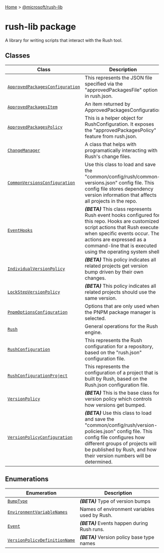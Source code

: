 [Home](./index) &gt; [@microsoft/rush-lib](./rush-lib.md)

# rush-lib package

A library for writing scripts that interact with the Rush tool.

## Classes

|  Class | Description |
|  --- | --- |
|  [`ApprovedPackagesConfiguration`](./rush-lib.approvedpackagesconfiguration.md) | This represents the JSON file specified via the "approvedPackagesFile" option in rush.json. |
|  [`ApprovedPackagesItem`](./rush-lib.approvedpackagesitem.md) | An item returned by ApprovedPackagesConfiguration |
|  [`ApprovedPackagesPolicy`](./rush-lib.approvedpackagespolicy.md) | This is a helper object for RushConfiguration. It exposes the "approvedPackagesPolicy" feature from rush.json. |
|  [`ChangeManager`](./rush-lib.changemanager.md) | A class that helps with programatically interacting with Rush's change files. |
|  [`CommonVersionsConfiguration`](./rush-lib.commonversionsconfiguration.md) | Use this class to load and save the "common/config/rush/common-versions.json" config file. This config file stores dependency version information that affects all projects in the repo. |
|  [`EventHooks`](./rush-lib.eventhooks.md) | **_(BETA)_** This class represents Rush event hooks configured for this repo. Hooks are customized script actions that Rush executes when specific events occur. The actions are expressed as a command-line that is executed using the operating system shell. |
|  [`IndividualVersionPolicy`](./rush-lib.individualversionpolicy.md) | **_(BETA)_** This policy indicates all related projects get version bump driven by their own changes. |
|  [`LockStepVersionPolicy`](./rush-lib.lockstepversionpolicy.md) | **_(BETA)_** This policy indicates all related projects should use the same version. |
|  [`PnpmOptionsConfiguration`](./rush-lib.pnpmoptionsconfiguration.md) | Options that are only used when the PNPM package manager is selected. |
|  [`Rush`](./rush-lib.rush.md) | General operations for the Rush engine. |
|  [`RushConfiguration`](./rush-lib.rushconfiguration.md) | This represents the Rush configuration for a repository, based on the "rush.json" configuration file. |
|  [`RushConfigurationProject`](./rush-lib.rushconfigurationproject.md) | This represents the configuration of a project that is built by Rush, based on the Rush.json configuration file. |
|  [`VersionPolicy`](./rush-lib.versionpolicy.md) | **_(BETA)_** This is the base class for version policy which controls how versions get bumped. |
|  [`VersionPolicyConfiguration`](./rush-lib.versionpolicyconfiguration.md) | **_(BETA)_** Use this class to load and save the "common/config/rush/version-policies.json" config file. This config file configures how different groups of projects will be published by Rush, and how their version numbers will be determined. |

## Enumerations

|  Enumeration | Description |
|  --- | --- |
|  [`BumpType`](./rush-lib.bumptype.md) | **_(BETA)_** Type of version bumps |
|  [`EnvironmentVariableNames`](./rush-lib.environmentvariablenames.md) | Names of environment variables used by Rush. |
|  [`Event`](./rush-lib.event.md) | **_(BETA)_** Events happen during Rush runs. |
|  [`VersionPolicyDefinitionName`](./rush-lib.versionpolicydefinitionname.md) | **_(BETA)_** Version policy base type names |

